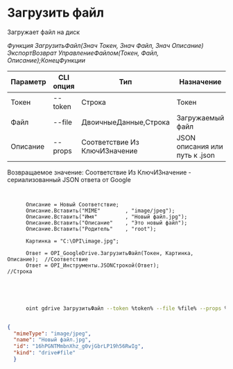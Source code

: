 ﻿---
sidebar_position: 4
---

# Загрузить файл
 Загружает файл на диск


*Функция ЗагрузитьФайл(Знач Токен, Знач Файл, Знач Описание) ЭкспортВозврат УправлениеФайлом(Токен, Файл, Описание);КонецФункции*

  | Параметр | CLI опция | Тип | Назначение |
  |-|-|-|-|
  | Токен | --token | Строка | Токен |
  | Файл | --file | ДвоичныеДанные,Строка | Загружаемый файл |
  | Описание | --props | Соответствие Из КлючИЗначение | JSON описания или путь к .json |

  
  Возвращаемое значение:   Соответствие Из КлючИЗначение - сериализованный JSON ответа от Google

```bsl title="Пример кода"
	
      
      Описание = Новый Соответствие;
      Описание.Вставить("MIME"        , "image/jpeg");
      Описание.Вставить("Имя"         , "Новый файл.jpg");
      Описание.Вставить("Описание"    , "Это новый файл");
      Описание.Вставить("Родитель"    , "root");
      
      Картинка = "C:\OPI\image.jpg";
      
      Ответ = OPI_GoogleDrive.ЗагрузитьФайл(Токен, Картинка, Описание);  //Соответствие
      Ответ = OPI_Инструменты.JSONСтрокой(Ответ);                        //Строка
      
    
	
```

```sh title="Пример команды CLI"
    
      oint gdrive ЗагрузитьФайл --token %token% --file %file% --props %props%


```


```json title="Результат"

{
  "mimeType": "image/jpeg",
  "name": "Новый файл.jpg",
  "id": "16hPGNTMmbnXhz_g0vjGbrLP19h56RwIg",
  "kind": "drive#file"
  }

```
